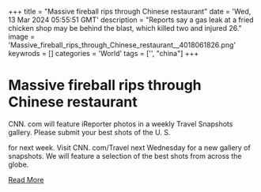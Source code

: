 +++
title = "Massive fireball rips through Chinese restaurant"
date = 'Wed, 13 Mar 2024 05:55:51 GMT'
description = "Reports say a gas leak at a fried chicken shop may be behind the blast, which killed two and injured 26."
image = 'Massive_fireball_rips_through_Chinese_restaurant__4018061826.png'
keywrods =  []
categories = 'World'
tags = ['', "china"]
+++

# Massive fireball rips through Chinese restaurant

CNN.
com will feature iReporter photos in a weekly Travel Snapshots gallery.
Please submit your best shots of the U.
S.

for next week.
Visit CNN.
com/Travel next Wednesday for a new gallery of snapshots.
We will feature a selection of the best shots from across the globe.


[Read More](https://www.bbc.co.uk/news/world-asia-china-68551403)
